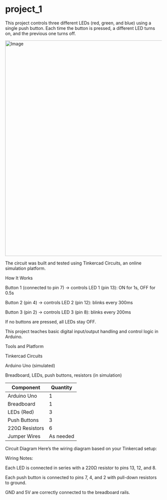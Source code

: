 # project_1
This project controls three different LEDs (red, green, and blue) using a single push button. Each time the button is pressed, a different LED turns on, and the previous one turns off.


<img width="694" alt="Image" src="https://github.com/user-attachments/assets/dbf30b87-af72-4a35-b6df-b4a30e639a54" />

The circuit was built and tested using Tinkercad Circuits, an online simulation platform.

How It Works

Button 1 (connected to pin 7) → controls LED 1 (pin 13): ON for 1s, OFF for 0.5s

Button 2 (pin 4) → controls LED 2 (pin 12): blinks every 300ms

Button 3 (pin 2) → controls LED 3 (pin 8): blinks every 200ms

If no buttons are pressed, all LEDs stay OFF.

This project teaches basic digital input/output handling and control logic in Arduino.

Tools and Platform

Tinkercad Circuits

Arduino Uno (simulated)

Breadboard, LEDs, push buttons, resistors (in simulation)


| Component      | Quantity  |
| -------------- | --------- |
| Arduino Uno    | 1         |
| Breadboard     | 1         |
| LEDs (Red)     | 3         |
| Push Buttons   | 3         |
| 220Ω Resistors | 6         |
| Jumper Wires   | As needed |


Circuit Diagram
Here’s the wiring diagram based on your Tinkercad setup:


Wiring Notes:

Each LED is connected in series with a 220Ω resistor to pins 13, 12, and 8.

Each push button is connected to pins 7, 4, and 2 with pull-down resistors to ground.

GND and 5V are correctly connected to the breadboard rails.

